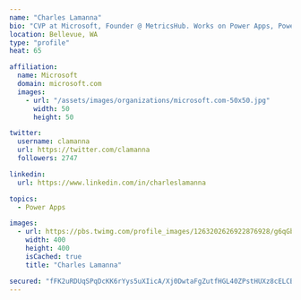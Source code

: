 ```yaml
---
name: "Charles Lamanna"
bio: "CVP at Microsoft, Founder @ MetricsHub. Works on Power Apps, Power Automate, Power Virtual Agent, Common Data Service and Dynamics 365."
location: Bellevue, WA
type: "profile"
heat: 65

affiliation:
  name: Microsoft
  domain: microsoft.com
  images:
    - url: "/assets/images/organizations/microsoft.com-50x50.jpg"
      width: 50
      height: 50

twitter:
  username: clamanna
  url: https://twitter.com/clamanna
  followers: 2747

linkedin:
  url: https://www.linkedin.com/in/charleslamanna

topics:
  - Power Apps

images:
  - url: https://pbs.twimg.com/profile_images/1263202626922876928/g6qGbHZ-_400x400.jpg
    width: 400
    height: 400
    isCached: true
    title: "Charles Lamanna"

secured: "fFK2uRDUqSPqDcKK6rYys5uXIicA/Xj0DwtaFgZutfHGL40ZPstHUXz8cELCBFKf1lvgV5ZI5FKV7qZvShw44ZUI8NlDPDptsiyAHF5i86KAGVs+I+O+Vf/f01H43V27x8XVJ7KKmahHKCj7dypOXxE5w1P3O51GJFnXKux8Xhl35A3iAMO1QtDYo9TX1tUP0bSTcUY68t/0T78wQ4aP+PRHzb7RNG+/DlctCCfvT2YtQKdNfvZh7DxEsPrLrSupeB4CoplMbEvp5uojWXXERHDI2smilEdwaNUv3KV7s7hF+jFbbGdUvW0c8RynLgStJxXIxCHcOhbNhPsRNEMulEU8ogifF7/v8V56rw81xkahmacOGZ17IA4KdzFMSEPiehJf8LD9gWkluDzOsumpTwQO4dHsPXzhzBoFPOZIk1Q=;q9z1yJmCcKsHwMNlbVL4hA=="
---
```


